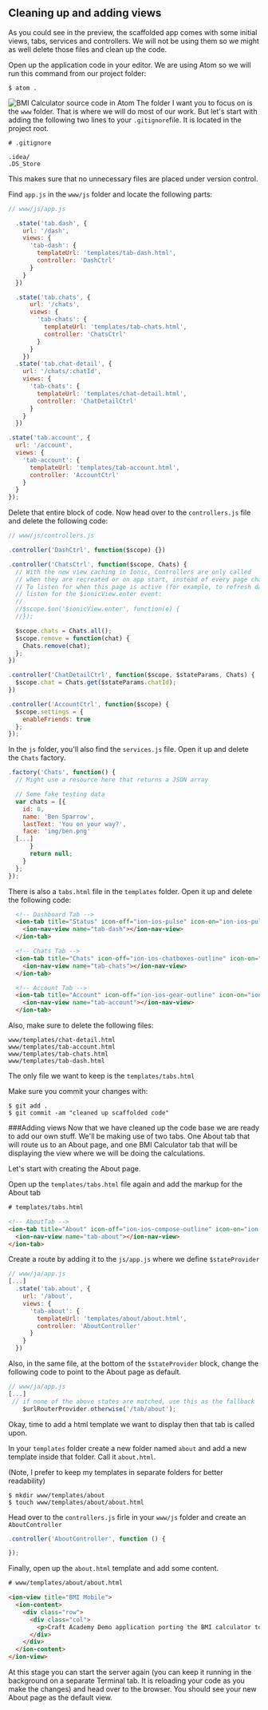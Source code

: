 ## Cleaning up and adding views
As you could see in the preview, the scaffolded app comes with some initial views, tabs, services and controllers. We will not be using them so we might as well delete those files and clean up the code. 

Open up the application code in your editor. We are using Atom so we will run this command from our project folder:
```
$ atom .
```
![BMI Calculator source code in Atom](../images/bmi_calc_app_js.png)
The folder I want you to focus on is the `www` folder. That is where we will do most of our work. But let's start with adding the following two lines to your `.gitignore`file. It is located in the project root.
```
# .gitignore

.idea/
.DS_Store
```
This makes sure that no unnecessary files are placed under version control.

Find `app.js` in the `www/js` folder and locate the following parts:
```javascript
// www/js/app.js

  .state('tab.dash', {
    url: '/dash',
    views: {
      'tab-dash': {
        templateUrl: 'templates/tab-dash.html',
        controller: 'DashCtrl'
      }
    }
  })

  .state('tab.chats', {
      url: '/chats',
      views: {
        'tab-chats': {
          templateUrl: 'templates/tab-chats.html',
          controller: 'ChatsCtrl'
        }
      }
    })
  .state('tab.chat-detail', {
    url: '/chats/:chatId',
    views: {
      'tab-chats': {
        templateUrl: 'templates/chat-detail.html',
        controller: 'ChatDetailCtrl'
      }
    }
  })

.state('tab.account', {
  url: '/account',
  views: {
    'tab-account': {
      templateUrl: 'templates/tab-account.html',
      controller: 'AccountCtrl'
    }
  }
});
 ```
 
Delete that entire block of code. Now head over to the `controllers.js` file and delete the following code: 
```javascript
// www/js/controllers.js

.controller('DashCtrl', function($scope) {})

.controller('ChatsCtrl', function($scope, Chats) {
  // With the new view caching in Ionic, Controllers are only called
  // when they are recreated or on app start, instead of every page change.
  // To listen for when this page is active (for example, to refresh data),
  // listen for the $ionicView.enter event:
  //
  //$scope.$on('$ionicView.enter', function(e) {
  //});

  $scope.chats = Chats.all();
  $scope.remove = function(chat) {
    Chats.remove(chat);
  };
})

.controller('ChatDetailCtrl', function($scope, $stateParams, Chats) {
  $scope.chat = Chats.get($stateParams.chatId);
})

.controller('AccountCtrl', function($scope) {
  $scope.settings = {
    enableFriends: true
  };
});
```

In the `js` folder, you'll also find the `services.js` file. Open it up and delete the `Chats` factory.
```javascript
.factory('Chats', function() {
  // Might use a resource here that returns a JSON array

  // Some fake testing data
  var chats = [{
    id: 0,
    name: 'Ben Sparrow',
    lastText: 'You on your way?',
    face: 'img/ben.png'
  [...]
      }
      return null;
    }
  };
});
```

There is also a `tabs.html` file in the `templates` folder. Open it up and delete the following code:
```html
  <!-- Dashboard Tab -->
  <ion-tab title="Status" icon-off="ion-ios-pulse" icon-on="ion-ios-pulse-strong" href="#/tab/dash">
    <ion-nav-view name="tab-dash"></ion-nav-view>
  </ion-tab>

  <!-- Chats Tab -->
  <ion-tab title="Chats" icon-off="ion-ios-chatboxes-outline" icon-on="ion-ios-chatboxes" href="#/tab/chats">
    <ion-nav-view name="tab-chats"></ion-nav-view>
  </ion-tab>

  <!-- Account Tab -->
  <ion-tab title="Account" icon-off="ion-ios-gear-outline" icon-on="ion-ios-gear" href="#/tab/account">
    <ion-nav-view name="tab-account"></ion-nav-view>
  </ion-tab>
```

Also, make sure to delete the following files:
```
www/templates/chat-detail.html
www/templates/tab-account.html
www/templates/tab-chats.html
www/templates/tab-dash.html
```
The only file we want to keep is the `templates/tabs.html` 

Make sure you commit your changes with:
```
$ git add . 
$ git commit -am "cleaned up scaffolded code"
```

###Adding views
Now that we have cleaned up the code base we are ready to add our own stuff. We'll be making use of two tabs. One About tab that will route us to an About page, and one BMI Calculator tab that will be displaying the view where we will be doing the calculations. 

Let's start with creating the About page.

Open up the `templates/tabs.html` file again and add the markup for the About tab
```html
# templates/tabs.html

<!-- AboutTab -->
<ion-tab title="About" icon-off="ion-ios-compose-outline" icon-on="ion-ios-compose" href="#/tab/about">
  <ion-nav-view name="tab-about"></ion-nav-view>
</ion-tab>
```

Create a route by adding it to the `js/app.js` where we define `$stateProvider` 

```javascript
// www/ja/app.js
[...]
  .state('tab.about', {
    url: '/about',
    views: {
      'tab-about': {
        templateUrl: 'templates/about/about.html',
        controller: 'AboutController'
      }
    }
  })
```

Also, in the same file, at the bottom of the `$stateProvider` block, change the following code to point to the About page as default. 

```javascript
// www/ja/app.js
[...]
 // if none of the above states are matched, use this as the fallback
    $urlRouterProvider.otherwise('/tab/about');
```

Okay, time to add a html template we want to display then that tab is called upon. 

In your `templates` folder create a new folder named `about` and add a new template inside that folder. Call it `about.html`.

(Note, I prefer to keep my templates in separate folders for better readability)

```
$ mkdir www/templates/about
$ touch www/templates/about/about.html
```

Head over to the `controllers.js` firle in your `www/js` folder and create an `AboutController`

```javascript
.controller('AboutController', function () {

});
```
Finally, open up the `about.html` template and add some content.
```html
# www/templates/about/about.html

<ion-view title="BMI Mobile">
  <ion-content>
    <div class="row">
      <div class="col">
        <p>Craft Academy Demo application porting the BMI calculator to Ionic.</p>
      </div>
    </div>
  </ion-content>
</ion-view>
```
At this stage you can start the server again (you can keep it running in the background on a separate Terminal tab. It is reloading your code as you make the changes) and head over to the browser. You should see your new About page as the default view. 







